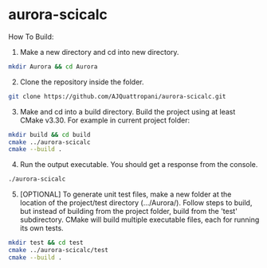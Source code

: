 # aurora-scicalc

How To Build:
1. Make a new directory and cd into new directory.
```bash
mkdir Aurora && cd Aurora
```

2. Clone the repository inside the folder.
```bash
git clone https://github.com/AJQuattropani/aurora-scicalc.git
```

3. Make and cd into a build directory. Build the project using at least CMake v3.30. For example in current project folder: 
```bash
mkdir build && cd build
cmake ../aurora-scicalc
cmake --build .
```

4. Run the output executable. You should get a response from the console.
```bash
./aurora-scicalc
```

5. [OPTIONAL] To generate unit test files, make a new folder at the location of the project/test directory (.../Aurora/). Follow steps to build, but instead of building from the project folder, build from the 'test' subdirectory. CMake will build multiple executable files, each for running its own tests.
```bash
mkdir test && cd test
cmake ../aurora-scicalc/test
cmake --build .
```


